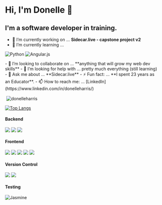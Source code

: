 # Hi, I'm Donelle 👋
## I'm a software developer in training.

- 🔭 I’m currently working on ... **Sidecar.live - capstone project v2**
- 🌱 I’m currently learning ... 
<p>
  <img alt="Python" src="https://img.shields.io/badge/python%20-%2314354C.svg?&style=for-the-badge&logo=python&logoColor=white"/>
  <img alt="Angular.js" src="https://img.shields.io/badge/angular.js%20-%23E23237.svg?&style=for-the-badge&logo=angularjs&logoColor=white"/>
</p>
- 👯 I’m looking to collaborate on ... **anything that will grow my web dev skills**
- 🤔 I’m looking for help with ... pretty much everything (still learning)
- 💬 Ask me about ... **Sidecar.live**
- ⚡ Fun fact: ... **I spent 23 years as an Educator**.
- 📫 How to reach me: ... [LinkedIn](https://www.linkedin.com/in/donelleharris/)

<p>&nbsp;<img align="center" src="https://github-readme-stats.vercel.app/api?username=donelleharris&show_icons=true" alt="donelleharris" /></p>

[![Top Langs](https://github-readme-stats.vercel.app/api/top-langs/?username=Jason-Carrillo&theme=synthwave&layout=compact)](https://github.com/Jason-Carrillo/github-readme-stats)


#### Backend
<p float="left">
  <img src="https://img.shields.io/badge/spring%20-%236DB33F.svg?&style=for-the-badge&logo=spring&logoColor=white"/>
  <img src="https://img.shields.io/badge/java-%23ED8B00.svg?&style=for-the-badge&logo=java&logoColor=white"/>
  <img src="https://img.shields.io/badge/mysql-%2300f.svg?&style=for-the-badge&logo=mysql&logoColor=white"/>
</p>

#### Frontend
<p float="left">
  <img src="https://img.shields.io/badge/javascript%20-%23323330.svg?&style=for-the-badge&logo=javascript&logoColor=%23F7DF1E"/>
  <img src="https://img.shields.io/badge/html5%20-%23E34F26.svg?&style=for-the-badge&logo=html5&logoColor=white"/>
  <img src="https://img.shields.io/badge/css3%20-%231572B6.svg?&style=for-the-badge&logo=css3&logoColor=white"/>
  <img src="https://img.shields.io/badge/bootstrap%20-%23563D7C.svg?&style=for-the-badge&logo=bootstrap&logoColor=white"/>
  <img src="https://img.shields.io/badge/jquery%20-%230769AD.svg?&style=for-the-badge&logo=jquery&logoColor=white"/>
</p>

#### Version Control
<p float="left">
  <img src="https://img.shields.io/badge/git%20-%23F05033.svg?&style=for-the-badge&logo=git&logoColor=white"/>
  <img src="https://img.shields.io/badge/github%20-%23121011.svg?&style=for-the-badge&logo=github&logoColor=white"/>
</p>

#### Testing
<p float="left">
  <img alt="Jasmine" src="https://img.shields.io/badge/-Jasmine-%238A4182?&style=for-the-badge&logo=Jasmine&logoColor=white"/>
</p>  
